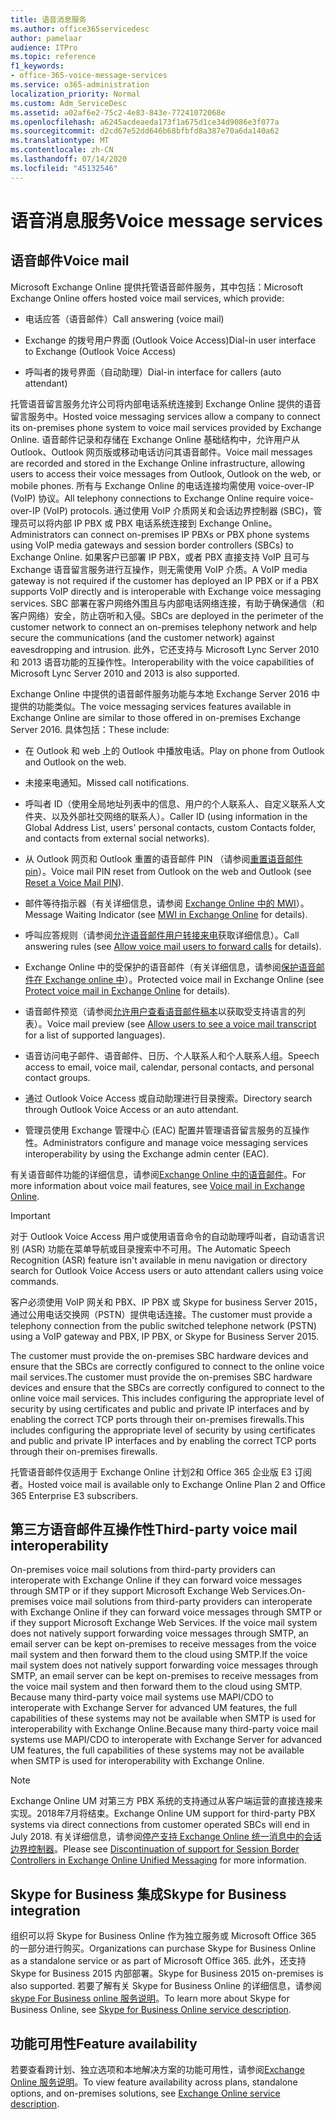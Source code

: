 ```yaml
---
title: 语音消息服务
ms.author: office365servicedesc
author: pamelaar
audience: ITPro
ms.topic: reference
f1_keywords:
- office-365-voice-message-services
ms.service: o365-administration
localization_priority: Normal
ms.custom: Adm_ServiceDesc
ms.assetid: a02af6e2-75c2-4e83-843e-77241072068e
ms.openlocfilehash: a6245acdeaeda173f1a675d1ce34d9086e3f077a
ms.sourcegitcommit: d2cd67e52dd646b68bfbfd8a387e70a6da140a62
ms.translationtype: MT
ms.contentlocale: zh-CN
ms.lasthandoff: 07/14/2020
ms.locfileid: "45132546"
---
```

# <a name="voice-message-services"></a><span data-ttu-id="0176b-102">语音消息服务</span><span class="sxs-lookup"><span data-stu-id="0176b-102">Voice message services</span></span>

## <a name="voice-mail"></a><span data-ttu-id="0176b-103">语音邮件</span><span class="sxs-lookup"><span data-stu-id="0176b-103">Voice mail</span></span>

<span data-ttu-id="0176b-104">Microsoft Exchange Online 提供托管语音邮件服务，其中包括：</span><span class="sxs-lookup"><span data-stu-id="0176b-104">Microsoft Exchange Online offers hosted voice mail services, which provide:</span></span>
  
- <span data-ttu-id="0176b-105">电话应答（语音邮件）</span><span class="sxs-lookup"><span data-stu-id="0176b-105">Call answering (voice mail)</span></span>
    
- <span data-ttu-id="0176b-106">Exchange 的拨号用户界面 (Outlook Voice Access)</span><span class="sxs-lookup"><span data-stu-id="0176b-106">Dial-in user interface to Exchange (Outlook Voice Access)</span></span>
    
- <span data-ttu-id="0176b-107">呼叫者的拨号界面（自动助理）</span><span class="sxs-lookup"><span data-stu-id="0176b-107">Dial-in interface for callers (auto attendant)</span></span>
    
<span data-ttu-id="0176b-108">托管语音留言服务允许公司将内部电话系统连接到 Exchange Online 提供的语音留言服务中。</span><span class="sxs-lookup"><span data-stu-id="0176b-108">Hosted voice messaging services allow a company to connect its on-premises phone system to voice mail services provided by Exchange Online.</span></span> <span data-ttu-id="0176b-109">语音邮件记录和存储在 Exchange Online 基础结构中，允许用户从 Outlook、Outlook 网页版或移动电话访问其语音邮件。</span><span class="sxs-lookup"><span data-stu-id="0176b-109">Voice mail messages are recorded and stored in the Exchange Online infrastructure, allowing users to access their voice messages from Outlook, Outlook on the web, or mobile phones.</span></span> <span data-ttu-id="0176b-110">所有与 Exchange Online 的电话连接均需使用 voice-over-IP (VoIP) 协议。</span><span class="sxs-lookup"><span data-stu-id="0176b-110">All telephony connections to Exchange Online require voice-over-IP (VoIP) protocols.</span></span> <span data-ttu-id="0176b-111">通过使用 VoIP 介质网关和会话边界控制器 (SBC)，管理员可以将内部 IP PBX 或 PBX 电话系统连接到 Exchange Online。</span><span class="sxs-lookup"><span data-stu-id="0176b-111">Administrators can connect on-premises IP PBXs or PBX phone systems using VoIP media gateways and session border controllers (SBCs) to Exchange Online.</span></span> <span data-ttu-id="0176b-112">如果客户已部署 IP PBX，或者 PBX 直接支持 VoIP 且可与 Exchange 语音留言服务进行互操作，则无需使用 VoIP 介质。</span><span class="sxs-lookup"><span data-stu-id="0176b-112">A VoIP media gateway is not required if the customer has deployed an IP PBX or if a PBX supports VoIP directly and is interoperable with Exchange voice messaging services.</span></span> <span data-ttu-id="0176b-113">SBC 部署在客户网络外围且与内部电话网络连接，有助于确保通信（和客户网络）安全，防止窃听和入侵。</span><span class="sxs-lookup"><span data-stu-id="0176b-113">SBCs are deployed in the perimeter of the customer network to connect an on-premises telephony network and help secure the communications (and the customer network) against eavesdropping and intrusion.</span></span> <span data-ttu-id="0176b-114">此外，它还支持与 Microsoft Lync Server 2010 和 2013 语音功能的互操作性。</span><span class="sxs-lookup"><span data-stu-id="0176b-114">Interoperability with the voice capabilities of Microsoft Lync Server 2010 and 2013 is also supported.</span></span>
  
<span data-ttu-id="0176b-115">Exchange Online 中提供的语音邮件服务功能与本地 Exchange Server 2016 中提供的功能类似。</span><span class="sxs-lookup"><span data-stu-id="0176b-115">The voice messaging services features available in Exchange Online are similar to those offered in on-premises Exchange Server 2016.</span></span> <span data-ttu-id="0176b-116">具体包括：</span><span class="sxs-lookup"><span data-stu-id="0176b-116">These include:</span></span>
  
- <span data-ttu-id="0176b-117">在 Outlook 和 web 上的 Outlook 中播放电话。</span><span class="sxs-lookup"><span data-stu-id="0176b-117">Play on phone from Outlook and Outlook on the web.</span></span>
    
- <span data-ttu-id="0176b-118">未接来电通知。</span><span class="sxs-lookup"><span data-stu-id="0176b-118">Missed call notifications.</span></span>
    
- <span data-ttu-id="0176b-119">呼叫者 ID（使用全局地址列表中的信息、用户的个人联系人、自定义联系人文件夹、以及外部社交网络的联系人）。</span><span class="sxs-lookup"><span data-stu-id="0176b-119">Caller ID (using information in the Global Address List, users' personal contacts, custom Contacts folder, and contacts from external social networks).</span></span>
    
- <span data-ttu-id="0176b-120">从 Outlook 网页和 Outlook 重置的语音邮件 PIN （请参阅[重置语音邮件 pin](https://go.microsoft.com/fwlink/p/?LinkId=286328)）。</span><span class="sxs-lookup"><span data-stu-id="0176b-120">Voice mail PIN reset from Outlook on the web and Outlook (see [Reset a Voice Mail PIN](https://go.microsoft.com/fwlink/p/?LinkId=286328)).</span></span>
    
- <span data-ttu-id="0176b-121">邮件等待指示器（有关详细信息，请参阅 [Exchange Online 中的 MWI](https://go.microsoft.com/fwlink/p/?LinkId=271794)）。</span><span class="sxs-lookup"><span data-stu-id="0176b-121">Message Waiting Indicator (see [MWI in Exchange Online](https://go.microsoft.com/fwlink/p/?LinkId=271794) for details).</span></span> 
    
- <span data-ttu-id="0176b-122">呼叫应答规则（请参阅[允许语音邮件用户转接来电](https://go.microsoft.com/fwlink/p/?LinkId=271795)获取详细信息）。</span><span class="sxs-lookup"><span data-stu-id="0176b-122">Call answering rules (see [Allow voice mail users to forward calls](https://go.microsoft.com/fwlink/p/?LinkId=271795) for details).</span></span>
    
- <span data-ttu-id="0176b-123">Exchange Online 中的受保护的语音邮件（有关详细信息，请参阅[保护语音邮件在 Exchange online 中](https://go.microsoft.com/fwlink/p/?LinkId=271796)）。</span><span class="sxs-lookup"><span data-stu-id="0176b-123">Protected voice mail in Exchange Online (see [Protect voice mail in Exchange Online](https://go.microsoft.com/fwlink/p/?LinkId=271796) for details).</span></span>
    
- <span data-ttu-id="0176b-124">语音邮件预览（请参阅[允许用户查看语音邮件稿本](https://go.microsoft.com/fwlink/p/?LinkId=271797)以获取受支持语言的列表）。</span><span class="sxs-lookup"><span data-stu-id="0176b-124">Voice mail preview (see [Allow users to see a voice mail transcript](https://go.microsoft.com/fwlink/p/?LinkId=271797) for a list of supported languages).</span></span>
    
- <span data-ttu-id="0176b-125">语音访问电子邮件、语音邮件、日历、个人联系人和个人联系人组。</span><span class="sxs-lookup"><span data-stu-id="0176b-125">Speech access to email, voice mail, calendar, personal contacts, and personal contact groups.</span></span>
    
- <span data-ttu-id="0176b-126">通过 Outlook Voice Access 或自动助理进行目录搜索。</span><span class="sxs-lookup"><span data-stu-id="0176b-126">Directory search through Outlook Voice Access or an auto attendant.</span></span>
    
- <span data-ttu-id="0176b-127">管理员使用 Exchange 管理中心 (EAC) 配置并管理语音留言服务的互操作性。</span><span class="sxs-lookup"><span data-stu-id="0176b-127">Administrators configure and manage voice messaging services interoperability by using the Exchange admin center (EAC).</span></span>
    
<span data-ttu-id="0176b-128">有关语音邮件功能的详细信息，请参阅[Exchange Online 中的语音邮件](https://go.microsoft.com/fwlink/p/?LinkId=271798)。</span><span class="sxs-lookup"><span data-stu-id="0176b-128">For more information about voice mail features, see [Voice mail in Exchange Online](https://go.microsoft.com/fwlink/p/?LinkId=271798).</span></span>
  
> [!IMPORTANT]
> <span data-ttu-id="0176b-129">对于 Outlook Voice Access 用户或使用语音命令的自动助理呼叫者，自动语言识别 (ASR) 功能在菜单导航或目录搜索中不可用。</span><span class="sxs-lookup"><span data-stu-id="0176b-129">The Automatic Speech Recognition (ASR) feature isn't available in menu navigation or directory search for Outlook Voice Access users or auto attendant callers using voice commands.</span></span> 
>
> <span data-ttu-id="0176b-130">客户必须使用 VoIP 网关和 PBX、IP PBX 或 Skype for business Server 2015，通过公用电话交换网（PSTN）提供电话连接。</span><span class="sxs-lookup"><span data-stu-id="0176b-130">The customer must provide a telephony connection from the public switched telephone network (PSTN) using a VoIP gateway and PBX, IP PBX, or Skype for Business Server 2015.</span></span> 
>
> <span data-ttu-id="0176b-131">The customer must provide the on-premises SBC hardware devices and ensure that the SBCs are correctly configured to connect to the online voice mail services.</span><span class="sxs-lookup"><span data-stu-id="0176b-131">The customer must provide the on-premises SBC hardware devices and ensure that the SBCs are correctly configured to connect to the online voice mail services.</span></span> <span data-ttu-id="0176b-132">This includes configuring the appropriate level of security by using certificates and public and private IP interfaces and by enabling the correct TCP ports through their on-premises firewalls.</span><span class="sxs-lookup"><span data-stu-id="0176b-132">This includes configuring the appropriate level of security by using certificates and public and private IP interfaces and by enabling the correct TCP ports through their on-premises firewalls.</span></span> 
>
> <span data-ttu-id="0176b-133">托管语音邮件仅适用于 Exchange Online 计划2和 Office 365 企业版 E3 订阅者。</span><span class="sxs-lookup"><span data-stu-id="0176b-133">Hosted voice mail is available only to Exchange Online Plan 2 and Office 365 Enterprise E3 subscribers.</span></span> 
  
## <a name="third-party-voice-mail-interoperability"></a><span data-ttu-id="0176b-134">第三方语音邮件互操作性</span><span class="sxs-lookup"><span data-stu-id="0176b-134">Third-party voice mail interoperability</span></span>

<span data-ttu-id="0176b-135">On-premises voice mail solutions from third-party providers can interoperate with Exchange Online if they can forward voice messages through SMTP or if they support Microsoft Exchange Web Services.</span><span class="sxs-lookup"><span data-stu-id="0176b-135">On-premises voice mail solutions from third-party providers can interoperate with Exchange Online if they can forward voice messages through SMTP or if they support Microsoft Exchange Web Services.</span></span> <span data-ttu-id="0176b-136">If the voice mail system does not natively support forwarding voice messages through SMTP, an email server can be kept on-premises to receive messages from the voice mail system and then forward them to the cloud using SMTP.</span><span class="sxs-lookup"><span data-stu-id="0176b-136">If the voice mail system does not natively support forwarding voice messages through SMTP, an email server can be kept on-premises to receive messages from the voice mail system and then forward them to the cloud using SMTP.</span></span> <span data-ttu-id="0176b-137">Because many third-party voice mail systems use MAPI/CDO to interoperate with Exchange Server for advanced UM features, the full capabilities of these systems may not be available when SMTP is used for interoperability with Exchange Online.</span><span class="sxs-lookup"><span data-stu-id="0176b-137">Because many third-party voice mail systems use MAPI/CDO to interoperate with Exchange Server for advanced UM features, the full capabilities of these systems may not be available when SMTP is used for interoperability with Exchange Online.</span></span>
  
> [!NOTE]
> <span data-ttu-id="0176b-138">Exchange Online UM 对第三方 PBX 系统的支持通过从客户端运营的直接连接来实现。2018年7月将结束。</span><span class="sxs-lookup"><span data-stu-id="0176b-138">Exchange Online UM support for third-party PBX systems via direct connections from customer operated SBCs will end in July 2018.</span></span> <span data-ttu-id="0176b-139">有关详细信息，请参阅[停产支持 Exchange Online 统一消息中的会话边界控制器](https://techcommunity.microsoft.com/t5/Exchange-Team-Blog/Discontinuation-of-support-for-Session-Border-Controllers-in/ba-p/607117)。</span><span class="sxs-lookup"><span data-stu-id="0176b-139">Please see [Discontinuation of support for Session Border Controllers in Exchange Online Unified Messaging](https://techcommunity.microsoft.com/t5/Exchange-Team-Blog/Discontinuation-of-support-for-Session-Border-Controllers-in/ba-p/607117) for more information.</span></span> 
  
## <a name="skype-for-business-integration"></a><span data-ttu-id="0176b-140">Skype for Business 集成</span><span class="sxs-lookup"><span data-stu-id="0176b-140">Skype for Business integration</span></span>

<span data-ttu-id="0176b-141">组织可以将 Skype for Business Online 作为独立服务或 Microsoft Office 365 的一部分进行购买。</span><span class="sxs-lookup"><span data-stu-id="0176b-141">Organizations can purchase Skype for Business Online as a standalone service or as part of Microsoft Office 365.</span></span> <span data-ttu-id="0176b-142">此外，还支持 Skype for Business 2015 内部部署。</span><span class="sxs-lookup"><span data-stu-id="0176b-142">Skype for Business 2015 on-premises is also supported.</span></span> <span data-ttu-id="0176b-143">若要了解有关 Skype for Business Online 的详细信息，请参阅[skype For Business online 服务说明](../skype-for-business-online-service-description/skype-for-business-online-service-description.md)。</span><span class="sxs-lookup"><span data-stu-id="0176b-143">To learn more about Skype for Business Online, see [Skype for Business Online service description](../skype-for-business-online-service-description/skype-for-business-online-service-description.md).</span></span>
  
## <a name="feature-availability"></a><span data-ttu-id="0176b-144">功能可用性</span><span class="sxs-lookup"><span data-stu-id="0176b-144">Feature availability</span></span>

<span data-ttu-id="0176b-145">若要查看跨计划、独立选项和本地解决方案的功能可用性，请参阅[Exchange Online 服务说明](exchange-online-service-description.md)。</span><span class="sxs-lookup"><span data-stu-id="0176b-145">To view feature availability across plans, standalone options, and on-premises solutions, see [Exchange Online service description](exchange-online-service-description.md).</span></span>
  

